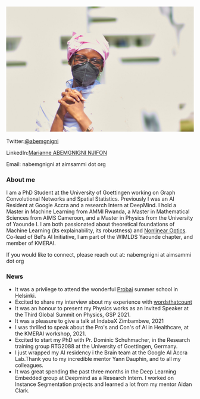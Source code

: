 ---
---


!["Nothing happens until something moves" (Albert Einstein.)](./pink_pic.jpg)

Twitter:[@abemgnigni](https://twitter.com/abemgnigni)

LinkedIn:[Marianne ABEMGNIGNI NJIFON](https://www.linkedin.com/in/marianne-abemgnigni-njifon-931142150/)

Email: nabemgnigni at aimsammi dot org

### About me
I am a PhD Student at the University of Goettingen working on Graph Convolutional Networks and Spatial Statistics. Previously I was an AI Resident at
Google Accra and a research Intern at DeepMind. I hold a Master in Machine Learning from AMMI Rwanda, a Master in Mathematical Sciences from AIMS Cameroon,
and a Master in Physics from the University of Yaounde I. I am both passionated about theoretical foundations of Machine Learning (its explainability, its robustness) and [Nonlinear Optics](https://opg.optica.org/josab/abstract.cfm?uri=josab-37-11-a331). Co-lead of Bel's AI Initiative, I am part of the WIMLDS Yaounde chapter, and member of KMERAI.

If you would like to connect, please reach out at: nabemgnigni at aimsammi dot org


### News
  - It was a privilege to attend the wonderful [Probai](https://probabilistic.ai/) summer school in Helsinki.
  - Excited to share my interview about my experience with [wordsthatcount](https://wordsthatcount.org/women-in-machine-learning-abemgnigni-njifon-marianne/)
  - It was an honour to present my Physics works as an Invited Speaker at the Third Global Summit on Physics, GSP 2021.
  - It was a pleasure to give a talk at IndabaX Zimbambwe, 2021
  - I was thrilled to speak about the Pro's and Con's of AI in Healthcare, at the KMERAI workshop, 2021.
  - Excited to start my PhD with Pr. Dominic Schuhmacher, in the Research training group RTG2088 at the University of Goettingen, Germany.
  - I just wrapped my AI residency i the Brain team at the Google AI Accra Lab.Thank you to my incredible mentor Yann Dauphin, and to all my colleagues.
  - It was great spending the past three months in the Deep Learning Embedded group at Deepmind as a Research Intern. I worked on Instance Segmentation projects and learned a lot from my mentor Aidan Clark.

 
  
  

